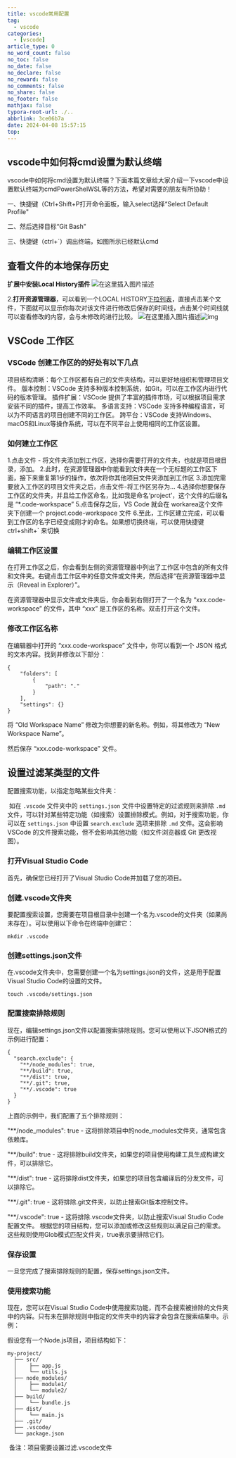 ```yaml
---
title: vscode常用配置
tag:
  - vscode
categories:
  - [vscode]
article_type: 0
no_word_count: false
no_toc: false
no_date: false
no_declare: false
no_reward: false
no_comments: false
no_share: false
no_footer: false
mathjax: false
typora-root-url: ./..
abbrlink: 3ce06b7a
date: 2024-04-08 15:57:15
top:
---
```


## vscode中如何将cmd设置为默认终端
vscode中如何将cmd设置为默认终端？下面本篇文章给大家介绍一下vscode中设置默认终端为cmdPowerShelWSL等的方法，希望对需要的朋友有所协助！

一、快捷键（Ctrl+Shift+P打开命令面板，输入select选择“Select Default Profile"

二、然后选择目标“Git Bash"

三、快捷键（ctrl+`）调出终端，如图所示已经默认cmd

<!--more-->

## 查看文件的本地保存历史

**扩展中安装Local History插件**
![在这里插入图片描述](/imgs/729f0ab852694e9f834f68d12be3b124.png)

2.**打开资源管理器**，可以看到一个LOCAL HISTORY[下拉列表](https://so.csdn.net/so/search?q=下拉列表&spm=1001.2101.3001.7020)，直接点击某个文件，下面就可以显示你每次对该文件进行修改后保存的时间线，点击某个时间线就可以查看修改的内容，会与未修改的进行比较。
![在这里插入图片描述](/imgs/ffaa484cb3754189a1dafdb5aa9d3502.png)![img](/imgs/4ed65ff256b1463d84e64dc7411835aa.png)



## VSCode 工作区

### VSCode 创建工作区的的好处有以下几点

项目结构清晰：每个工作区都有自己的文件夹结构，可以更好地组织和管理项目文件。
版本控制：VSCode 支持多种版本控制系统，如Git，可以在工作区内进行代码的版本管理。
插件扩展：VSCode 提供了丰富的插件市场，可以根据项目需求安装不同的插件，提高工作效率。
多语言支持：VSCode 支持多种编程语言，可以为不同语言的项目创建不同的工作区。
跨平台：VSCode 支持Windows、macOS和Linux等操作系统，可以在不同平台上使用相同的工作区设置。

### 如何建立工作区

1.点击文件 - 将文件夹添加到工作区，选择你需要打开的文件夹，也就是项目根目录，添加。
2.此时，在资源管理器中你能看到文件夹在一个无标题的工作区下面，接下来重复第1步的操作，依次将你其他项目文件夹添加到工作区
3.添加完需要放入工作区的项目文件夹之后，点击文件-将工作区另存为…
4.选择你想要保存工作区的文件夹，并且给工作区命名，比如我是命名‘project’，这个文件的后缀名是 “*.code-workspace”
5.点击保存之后，VS Code 就会在 workarea这个文件夹下创建一个 project.code-workspace 文件
6.至此，工作区建立完成，可以看到工作区的名字已经变成刚才的命名。如果想切换终端，可以使用快捷键ctrl+shift+` 来切换

### 编辑工作区设置

在打开工作区之后，你会看到左侧的资源管理器中列出了工作区中包含的所有文件和文件夹。右键点击工作区中的任意文件或文件夹，然后选择“在资源管理器中显示（Reveal in Explorer）”。

在资源管理器中显示文件或文件夹后，你会看到右侧打开了一个名为 “xxx.code-workspace” 的文件，其中 “xxx” 是工作区的名称。双击打开这个文件。

### 修改工作区名称

在编辑器中打开的 “xxx.code-workspace” 文件中，你可以看到一个 JSON 格式的文本内容。找到并修改以下部分：

```
{
	"folders": [
		{
			"path": "."
		}
	],
	"settings": {}
}
```

将 “Old Workspace Name” 修改为你想要的新名称。例如，将其修改为 “New Workspace Name”。

然后保存 “xxx.code-workspace” 文件。

## 设置过滤某类型的文件

配置搜索功能，以指定忽略某些文件夹：

​	如在 `.vscode` 文件夹中的 `settings.json` 文件中设置特定的过滤规则来排除 `.md` 文件，可以针对某些特定功能（如搜索）设置排除模式。例如，对于搜索功能，你可以在 `settings.json` 中设置 `search.exclude` 选项来排除 `.md` 文件。这会影响 VSCode 的文件搜索功能，但不会影响其他功能（如文件浏览器或 Git 更改视图）。

### 打开Visual Studio Code

首先，确保您已经打开了Visual Studio Code并加载了您的项目。

### 创建.vscode文件夹

要配置搜索设置，您需要在项目根目录中创建一个名为.vscode的文件夹（如果尚未存在）。可以使用以下命令在终端中创建它：

```
mkdir .vscode
```

### 创建settings.json文件

在.vscode文件夹中，您需要创建一个名为settings.json的文件，这是用于配置Visual Studio Code的设置的文件。

```
touch .vscode/settings.json
```

### 配置搜索排除规则

现在，编辑settings.json文件以配置搜索排除规则。您可以使用以下JSON格式的示例进行配置：

```
{
  "search.exclude": {
    "**/node_modules": true,
    "**/build": true,
    "**/dist": true,
    "**/.git": true,
    "**/.vscode": true
  }
}

```

上面的示例中，我们配置了五个排除规则：

"**/node_modules": true - 这将排除项目中的node_modules文件夹，通常包含依赖库。

"**/build": true - 这将排除build文件夹，如果您的项目使用构建工具生成构建文件，可以排除它。

"**/dist": true - 这将排除dist文件夹，如果您的项目包含编译后的分发文件，可以排除它。

"**/.git": true - 这将排除.git文件夹，以防止搜索Git版本控制文件。

"**/.vscode": true - 这将排除.vscode文件夹，以防止搜索Visual Studio Code配置文件。
根据您的项目结构，您可以添加或修改这些规则以满足自己的需求。这些规则使用Glob模式匹配文件夹，true表示要排除它们。

### 保存设置

一旦您完成了搜索排除规则的配置，保存settings.json文件。

### 使用搜索功能

现在，您可以在Visual Studio Code中使用搜索功能，而不会搜索被排除的文件夹中的内容。只有未在排除规则中指定的文件夹中的内容才会包含在搜索结果中。示例：

假设您有一个Node.js项目，项目结构如下：

```
my-project/
  ├── src/
  │    ├── app.js
  │    └── utils.js
  ├── node_modules/
  │    ├── module1/
  │    └── module2/
  ├── build/
  │    └── bundle.js
  ├── dist/
  │    └── main.js
  ├── .git/
  ├── .vscode/
  └── package.json
```

​	备注：项目需要设置过滤.vscode文件
